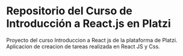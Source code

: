 # Repositorio del Curso de Introducción a React.js en Platzi

Proyecto del curso Introduccion a React js de la plataforma de Platzi. Aplicacion de creacion de tareas realizada en React JS y Css.
